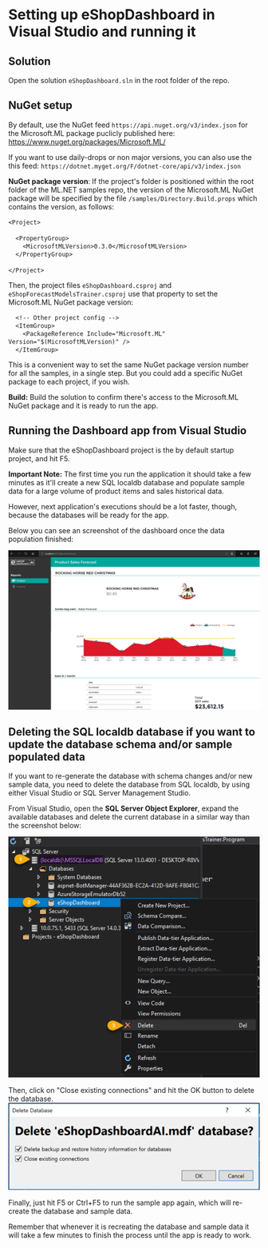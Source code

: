 # Setting up eShopDashboard in Visual Studio and running it

## Solution

Open the solution `eShopDashboard.sln` in the root folder of the repo.

## NuGet setup 

By default, use the NuGet feed `https://api.nuget.org/v3/index.json` for the Microsoft.ML package puclicly published here: https://www.nuget.org/packages/Microsoft.ML/

If you want to use daily-drops or non major versions, you can also use the this feed: `https://dotnet.myget.org/F/dotnet-core/api/v3/index.json`

**NuGet package version**: If the project's folder is positioned within the root folder of the ML.NET samples repo, the version of the Microsoft.ML NuGet package will be specified by the file `/samples/Directory.Build.props` which contains the version, as follows:

```
<Project>

  <PropertyGroup>
    <MicrosoftMLVersion>0.3.0</MicrosoftMLVersion>
  </PropertyGroup>

</Project>
```

Then, the project files `eShopDashboard.csproj` and `eShopForecastModelsTrainer.csproj` use that property to set the Microsoft.ML NuGet package version:

```
  <!-- Other project config -->
  <ItemGroup>
    <PackageReference Include="Microsoft.ML" Version="$(MicrosoftMLVersion)" />
  </ItemGroup>
```

This is a convenient way to set the same NuGet package version number for all the samples, in a single step. But you could add a specific NuGet package to each project, if you wish.

**Build:** Build the solution to confirm there's access to the Microsoft.ML NuGet package and it is ready to run the app.

## Running the Dashboard app from Visual Studio

Make sure that the eShopDashboard project is the by default startup project, and hit F5.

**Important Note:** The first time you run the application it should take a few minutes as it'll create a new SQL localdb database and populate sample data for a large volume of product items and sales historical data.

However, next application's executions should be a lot faster, though, because the databases will be ready for the app.

Below you can see an screenshot of the dashboard once the data population finished:

![image](./images/eShopDashboard.png)

 
## Deleting the SQL localdb database if you want to update the database schema and/or sample populated data

If you want to re-generate the database with schema changes and/or new sample data, you need to delete the database from SQL localdb, by using either Visual Studio or SQL Server Management Studio.

From Visual Studio, open the **SQL Server Object Explorer**, expand the available databases and delete the current database in a similar way than the screenshot below: 

![image](./images/vs-delete-db.png)

Then, click on "Close existing connections" and hit the OK button to delete the database.
![image](./images/vs-delete-db-prompt.png)

Finally, just hit F5 or Ctrl+F5 to run the sample app again, which will re-create the database and sample data. 

Remember that whenever it is recreating the database and sample data it will take a few minutes to finish the process until the app is ready to work.


